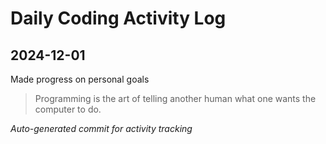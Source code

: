 # Daily Coding Activity Log

## 2024-12-01

Made progress on personal goals

> Programming is the art of telling another human what one wants the computer to do.

*Auto-generated commit for activity tracking*
